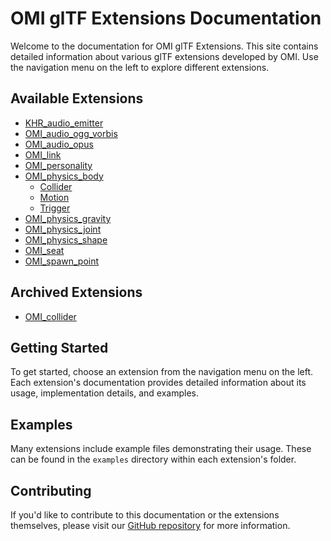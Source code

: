 # OMI glTF Extensions Documentation

Welcome to the documentation for OMI glTF Extensions. This site contains detailed information about various glTF extensions developed by OMI. Use the navigation menu on the left to explore different extensions.

## Available Extensions

- [KHR_audio_emitter](KHR_audio_emitter/README.md)
- [OMI_audio_ogg_vorbis](OMI_audio_ogg_vorbis/README.md)
- [OMI_audio_opus](OMI_audio_opus/README.md)
- [OMI_link](OMI_link/README.md)
- [OMI_personality](OMI_personality/README.md)
- [OMI_physics_body](OMI_physics_body/README.md)
  - [Collider](OMI_physics_body/README.collider.md)
  - [Motion](OMI_physics_body/README.motion.md)
  - [Trigger](OMI_physics_body/README.trigger.md)
- [OMI_physics_gravity](OMI_physics_gravity/README.md)
- [OMI_physics_joint](OMI_physics_joint/README.md)
- [OMI_physics_shape](OMI_physics_shape/README.md)
- [OMI_seat](OMI_seat/README.md)
- [OMI_spawn_point](OMI_spawn_point/README.md)

## Archived Extensions

- [OMI_collider](Archived/OMI_collider/README.md)

## Getting Started

To get started, choose an extension from the navigation menu on the left. Each extension's documentation provides detailed information about its usage, implementation details, and examples.

## Examples

Many extensions include example files demonstrating their usage. These can be found in the `examples` directory within each extension's folder.

## Contributing

If you'd like to contribute to this documentation or the extensions themselves, please visit our [GitHub repository](https://github.com/your-repo-link) for more information.
